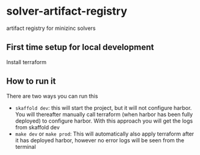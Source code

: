 

# solver-artifact-registry
artifact registry for minizinc solvers


## First time setup for local development
Install terraform

## How to run it

There are two ways you can run this
- `skaffold dev`: this will start the project, but it will not configure harbor. You will thereafter manually call terraform (when harbor has been fully deployed) to configure harbor. With this approach you will get the logs from skaffold dev
- `make dev` or `make prod`: This will automatically also apply terraform after it has deployed harbor, however no error logs will be seen from the terminal



